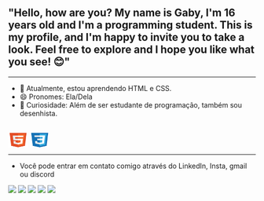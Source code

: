 ## "Hello, how are you? My name is Gaby, I'm 16 years old and I'm a programming student. This is my profile, and I'm happy to invite you to take a look. Feel free to explore and I hope you like what you see! 😊"

<hr>

- 📖 Atualmente, estou aprendendo HTML e CSS.
- 😄 Pronomes: Ela/Dela
- 🎨 Curiosidade: Além de ser estudante de programação, também sou desenhista.

 <div style="display: inline_block"><br>
  <img align="center" alt="Rafa-HTML" height="30" width="40" src="https://raw.githubusercontent.com/devicons/devicon/master/icons/html5/html5-original.svg">
  <img align="center" alt="Rafa-CSS" height="30" width="40" src="https://raw.githubusercontent.com/devicons/devicon/master/icons/css3/css3-original.svg">
</div>

<hr>
 
 -  Você pode entrar em contato comigo através do LinkedIn, Insta, gmail ou discord
   
 <a href="https://www.youtube.com/@pelocano_1471" target="_blank"><img src="https://img.shields.io/badge/YouTube-FF0000?style=for-the-badge&logo=youtube&logoColor=white" target="_blank"></a>
  <a href="https://www.instagram.com/gabs_v12/" target="_blank"><img src="https://img.shields.io/badge/-Instagram-%23E4405F?style=for-the-badge&logo=instagram&logoColor=white" target="_blank"></a>
 <a href="https://discord.com/channels/@me/1102802776083402755" target="_blank"><img src="https://img.shields.io/badge/Discord-7289DA?style=for-the-badge&logo=discord&logoColor=white" target="_blank"></a> 
  <a href = "gabriellyv1244@gmail.com"><img src="https://img.shields.io/badge/-Gmail-%23333?style=for-the-badge&logo=gmail&logoColor=white" target="_blank"></a>
  <a href="https://www.linkedin.com/in/gabrielly-vit%C3%B3ria-6141882b3/" target="_blank"><img src="https://img.shields.io/badge/-LinkedIn-%230077B5?style=for-the-badge&logo=linkedin&logoColor=white" target="_blank"></a> 
  
